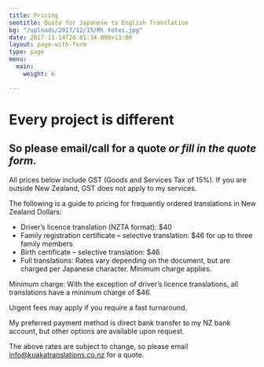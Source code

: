 ```yaml
---
title: Pricing
seotitle: Quote for Japanese to English Translation
bg: "/uploads/2017/12/15/Mt Yotei.jpg"
date: 2017-11-14T20:01:34.000+13:00
layout: page-with-form
type: page
menu:
  main:
    weight: 6

---
```

# Every project is different

## So please email/call for a quote _or fill in the quote form._

All prices below include GST (Goods and Services Tax of 15%). If you are outside New Zealand, GST does not apply to my services.

The following is a guide to pricing for frequently ordered translations in New Zealand Dollars:

* Driver’s licence translation (NZTA format): $40
* Family registration certificate – selective translation: $46 for up to three family members
* Birth certificate – selective translation: $46
* Full translations: Rates vary depending on the document, but are charged per Japanese character. Minimum charge applies.

Minimum charge: With the exception of driver’s licence translations, all translations have a minimum charge of $46.

Urgent fees may apply if you require a fast turnaround.

My preferred payment method is direct bank transfer to my NZ bank account, but other options are available upon request.

The above rates are subject to change, so please email info@kuakatranslations.co.nz for a quote.